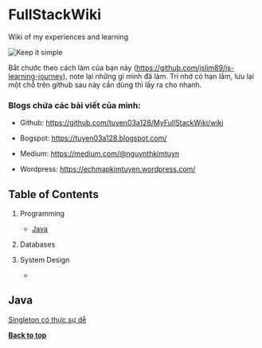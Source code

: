FullStackWiki
=============



Wiki of my experiences and learning 

![Keep it simple](https://github.com/tuyen03a128/MyFullStackWiki/blob/master/keep-it-simple1.jpg?raw=true)

Bắt chước theo cách làm của bạn này (https://github.com/jslim89/js-learning-journey), note lại những gì mình đã làm. Trí nhớ có hạn lắm, lưu lại một chỗ trên github sau này cần dùng thì lấy ra cho nhanh. 

### Blogs chứa các bài viết của mình: 

- Github: https://github.com/tuyen03a128/MyFullStackWiki/wiki

- Bogspot: https://tuyen03a128.blogspot.com/

- Medium: https://medium.com/@nguynthkimtuyn

- Wordpress: https://echmapkimtuyen.wordpress.com/

Table of Contents
-----------------
  1. Programming
  
      - [Java](#J)
  
  2. Databases
  
  
  3. System Design 
  
      - 

## Java
[Singleton có thực sự dễ](https://gurunh.com/2018/05/singleton-co-thuc-su-de/)



**[Back to top](#table-of-contents)**
